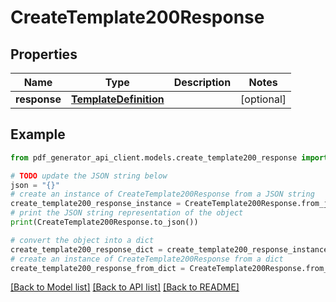 # CreateTemplate200Response


## Properties

Name | Type | Description | Notes
------------ | ------------- | ------------- | -------------
**response** | [**TemplateDefinition**](TemplateDefinition.md) |  | [optional] 

## Example

```python
from pdf_generator_api_client.models.create_template200_response import CreateTemplate200Response

# TODO update the JSON string below
json = "{}"
# create an instance of CreateTemplate200Response from a JSON string
create_template200_response_instance = CreateTemplate200Response.from_json(json)
# print the JSON string representation of the object
print(CreateTemplate200Response.to_json())

# convert the object into a dict
create_template200_response_dict = create_template200_response_instance.to_dict()
# create an instance of CreateTemplate200Response from a dict
create_template200_response_from_dict = CreateTemplate200Response.from_dict(create_template200_response_dict)
```
[[Back to Model list]](../README.md#documentation-for-models) [[Back to API list]](../README.md#documentation-for-api-endpoints) [[Back to README]](../README.md)


